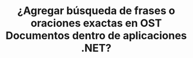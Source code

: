 ---
############################# Static ############################
layout: "auto-gen-gist"
draft: false
path: "es/search/net/phrase /ost/"
otherformats: PDF DOC DOT DOCX DOCM DOTX DOTM TXT ODT OTT RTF XLS XLT XLSX XLSM XLSB XLTX XLTM XLA XLAM ODS OTS CSV TSV XML PPT PPS POT PPTX PPTM POTX POTM PPSX PPSM ODP PST EML EMLX MSG ONE ZIP XHTML MHTML MD CHM EPUB  FB2 

############################# Head ############################
head_title: "¿Cómo agregar la búsqueda de frases en OST Documentos en aplicaciones .NET?"
head_description: "GroupDocs.Search .NET API permite a las profesiones de software agregar búsqueda de frases y encontrar la frase exacta o la secuencia de palabras proporcionada en OST documentos a través de .NET API."

############################# Header ############################
title: "¿Agregar búsqueda de frases o oraciones exactas en OST Documentos dentro de aplicaciones .NET?"
description: "GroupDocs.Search .NET API permite a los programadores encontrar la secuencia de palabras proporcionada en OST documentos a través de la búsqueda de frases o la búsqueda de oraciones exactas dentro de las aplicaciones .NET. "

######################### Download Button #######################
button:
    enable: true

############################# About ############################
about:
    enable: true
    title: "¿Cómo usar la búsqueda de frases o oraciones exactas en las aplicaciones .NET?"
    content: |
       La búsqueda de frases o frases exactas es un tipo de búsqueda que permite a los usuarios buscar documentos, sitios web o bases de datos que tengan una frase o frase exacta que contenga un orden específico y una combinación de palabras definidas por los consumidores. Es un término muy común en la terminología de los motores de búsqueda y permite a los usuarios buscar documentos para una secuencia específica de palabras en el texto de los documentos indexados. GroupDocs.Search for .NET es una API de búsqueda de texto y documentos de alto rendimiento muy útil que proporcionó una funcionalidad completa para desarrollar aplicaciones para la búsqueda e indexación de texto que admite algunos de los tipos de documentos más comunes, como PDF, HTML, correo electrónico de Outlook, Microsoft Office Word, Hojas de cálculo de Excel, presentaciones de PowerPoint, MSG de Outlook, PST, etc. Ha incluido compatibilidad con varias funciones relacionadas con la búsqueda de frases, como la consulta de búsqueda en forma de texto y objeto, el uso de comodines en la búsqueda de frases, etc.
############################# content ############################
steps:
    enable: true
    block:
    - title_left: "Cómo realizar una búsqueda de frases en documentos OST a través de .NET"
      content_left: |
       GroupDocs.Search .NET API permite a los desarrolladores de software agregar funcionalidades de búsqueda de frases dentro de su propia aplicación C# .NET. El siguiente ejemplo de código .NET demuestra cómo realizar la búsqueda de frases en texto y objetos con solo un par de líneas de código.

      title_right: "Búsqueda exacta de frases en OST Documentos"
      content_right: |
         * Primero debe especificar la ruta a la carpeta de índice y la carpeta de documentos.
         * Crear un índice en la carpeta especificada llamando a la instancia de la clase [Índice](https://apireference.groupdocs.com/search/net/groupdocs.search/index/constructors/2)
         * Indexación de documentos de la carpeta especificada llamando al método [Search](https://apireference.groupdocs.com/search/net/groupdocs.search/index/methods/search)
         * Busque la consulta de frase 'texto de frase' en forma de texto
         * Busque la frase 'texto de frase' en forma de objeto
         * Crear word1, word2 y crear la subconsulta 3 llamando al método [CreateWordQuery](https://apireference.groupdocs.com/search/net/groupdocs.search/searchquery/methods/createwordquery)
         * Combinar subconsultas para crear una nueva consulta de búsqueda llamando al método [CreatePhraseSearchQuery](https://apireference.groupdocs.com/search/net/groupdocs.search/searchquery/methods/createphrasesearchquery)
         * Comience a buscar y muestre los resultados de búsqueda
         
        
      gisthash: "a5696884acf504acc319ba97465248cd"
      gistfile: "phrase_search_in_text_queries_dotnet.cs"

    - title_left: "Búsqueda de frases con comodines en OST Documentos a través de .NET"
      content_left: |
        GroupDocs.Search for .NET permite a los programadores de software agregar funcionalidades de búsqueda de frases utilizando comodines dentro de la aplicación C# .NET. Los siguientes ejemplos de código .NET muestran cómo aplicar la búsqueda de frases con comodines en documentos OST dentro de aplicaciones C#.

      title_right: "Aplicar la búsqueda de frases con comodines en el archivo OST"
      content_right: |
        * Primero debe especificar la ruta a la carpeta de índice y la carpeta de documentos.
        * Creación de índices en la carpeta especificada llamando a la instancia de la clase [Índice](https://apireference.groupdocs.com/search/net/groupdocs.search/index/constructors/2)
        * Indexación de documentos de la carpeta especificada llamando al método [Search](https://apireference.groupdocs.com/search/net/groupdocs.search/index/methods/search)
        * Busque la consulta de frase 'texto de frase' en forma de texto
        * Busque la frase 'texto de frase' en forma de objeto
        * Creando word1 y Creando subconsulta 3 llamando al método [CreateWordQuery](https://apireference.groupdocs.com/search/net/groupdocs.search/searchquery/methods/createwordquery)
        * Crear wildcard2 llamando al método [CreateWildcardQuery](https://apireference.groupdocs.com/search/net/groupdocs.search.searchquery/createwildcardquery/methods/1)
        * Combinar subconsultas para crear una nueva consulta de búsqueda llamando al método [CreatePhraseSearchQuery](https://apireference.groupdocs.com/search/net/groupdocs.search/searchquery/methods/createphrasesearchquery)
        * Comience a buscar y muestre los resultados de búsqueda
     
      gisthash: "3ff2bf9f8ba902d8d7ebead67a934654"
      gistfile: "use_wildcards_in_phrase_search_dotnet.cs"
      
    - title_left: "Combine la búsqueda de frases con otros tipos de búsquedas a través de .NET"
      content_left: |
        GroupDocs.Search .NET brinda a los programadores de software el poder de combinar la búsqueda de frases con otros tipos de búsquedas dentro de la aplicación .NET. Los siguientes ejemplos de código .NET muestran cómo aplicar comodines que representan palabras y caracteres en palabras.

      title_right: ".NET API para combinar la búsqueda de frases con otras búsquedas"
      content_right: |
        * Primero debe especificar la ruta a la carpeta de índice y la carpeta de documentos.
        * Creación de índices en la carpeta especificada llamando a la instancia de la clase [Índice](https://apireference.groupdocs.com/search/net/groupdocs.search/index/constructors/2)
        * Indexación de documentos de la carpeta especificada llamando al método [Search](https://apireference.groupdocs.com/search/net/groupdocs.search/index/methods/search)
        * Buscar la frase en forma de texto
        * Buscar la frase en forma de objeto
        * Definir patrón de palabra y añadir cadena.
        * Creando wordPattern1 y Creando word3 llamando al método [CreateWordPatternQuery](https://apireference.groupdocs.com/search/net/groupdocs.search/searchquery/methods/createwordpatternquery)
        * Crear wildcard2 llamando al método [CreateWildcardQuery](https://apireference.groupdocs.com/search/net/groupdocs.search.searchquery/createwildcardquery/methods/1)
        * Combinar subconsultas para crear una nueva consulta de búsqueda llamando al método [CreatePhraseSearchQuery](https://apireference.groupdocs.com/search/net/groupdocs.search/searchquery/methods/createphrasesearchquery)
        * Comience a buscar y muestre los resultados de búsqueda
     
      gisthash: "db5c32ed21237f3e1cd7cdbde0778c29"
      gistfile: "combine_phrase_search_with_others_dotnet.cs"

    - title_left: "Requisitos del sistema"
      content_left: |
       GroupDocs.Search for .NET es compatible con todas las principales plataformas y sistemas operativos. Para obtener una guía completa de requisitos del sistema, visite [requisitos del sistema](https://docs.groupdocs.com/search/net/system-requirements/) antes de ejecutar el código a continuación, asegúrese de tener los siguientes requisitos previos instalados en su sistema:
         * Sistemas Operativos: Microsoft Windows, Linux, Mac OS
         * Entorno de desarrollo: Visual Studio, Xamarin, MonoDevelop, etc.
         * Marcos: .NET Framework, .NET Standard, .NET Core, Mono
         * Obtenga la última versión de GroupDocs.Search para las API de .NET de [NuGet](https://www.nuget.org/packages/GroupDocs.search/)
        
      title_right: "Por qué usar GroupDocs.Search"
      content_right: |
        * Creación de índices de búsqueda tanto en memoria como en disco.
        * Capacidad de indexación de un archivo, secuencia o estructura.
        * Soporte de indexación de documentos protegidos por contraseña.
        * Soporte para la fusión de varios índices.
        * Documento de filtro durante la indexación de búsqueda.
        * Compatibilidad con el corrector ortográfico durante la búsqueda.
        * Los caracteres combinados son totalmente compatibles
        * La combinación de diferentes tipos de búsqueda en una consulta de búsqueda.
        * Compatibilidad con búsquedas de palabras simples y expresiones regulares
        * Totalmente compatible con el reemplazo de alias en las consultas de búsqueda.

demos:
    enable: true


more_formats:
    enable: true


back_to_top:
    enable: true
---